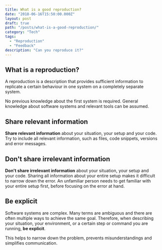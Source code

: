```yaml
---
title: What is a good reproduction?
date: "2018-06-16T15:50:00.000Z"
layout: post
draft: true
path: "/posts/what-is-a-good-reproduction/"
category: "Tech"
tags:
  - "Reproduction"
  - "Feedback"
description: "Can you reproduce it?"
---
```


## What is a reproduction?

A reproduction is a description that provides sufficient information to replicate a certain behaviour in one system on a completely separate system.

No previous knowledge about the first system is required. General knowledge about software systems and relevant tools can be assumed.

## Share relevant information

**Share relevant information** about your situation, your setup and your code. Try to include all relevant information, such as files, code snippets, versions and error messages.

<!--
**Examples**

Your first post by itself doesn't draw a holistic picture for someone that doesn't know your project. Someone unfamiliar is not able to understand your setup and the context you are in.

It sounds like you are importing types from one `.graphql` file to another. How do they look like?

-->

## Don't share irrelevant information

**Don't share irrelevant information** about your situation, your setup and your code. Sharing all information about your entire setup makes it difficult to narrow down the error. An unfamiliar person needs to get familiar with your entire setup first, before focusing on the error at hand.

<!--
**Examples**

You shared a GitHub repository with your entire project. I don't know your project, or the individual files. I lack your context. Which are the files of particular interest for this conversation?

-->


## Be explicit

Software systems are complex. Many terms are ambiguous and there are often multiple ways to achieve the same goal. Therefore, when describing your situation, your environment, or a certain step or command you are running, **be explicit**.

This helps to narrow down the problem, prevents misunderstandings and simplifies communication.

<!--

**Example**

> I uploaded it to Github with the issue - https://github.com/OGNeutron/Prisma_main_hub, if you run it, you’ll see the issue with it.

I don't know what you mean by saying "if you run it". How do I run what? What exactly does "run" mean in this context?

Some more explicit descriptions that could apply to your situation:
* Run `npm start`, and execute a query against the GraphQL Server that is running on `localhost:4000`.
* Run `prisma deploy`, which triggers post deployment hooks.
* Execute the binary `./import`.
* Install python and run `python setup.py`.

-->
